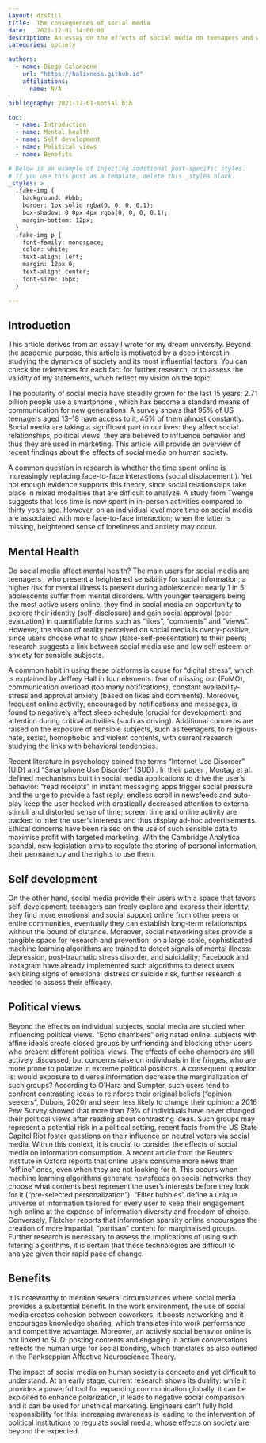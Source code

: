 ```yaml
---
layout: distill
title:  The consequences of social media
date:   2021-12-01 14:00:00
description: An essay on the effects of social media on teenagers and workers.
categories: society

authors:
  - name: Diego Calanzone
    url: "https://halixness.github.io"
    affiliations:
      name: N/A

bibliography: 2021-12-01-social.bib

toc:
  - name: Introduction
  - name: Mental health
  - name: Self development
  - name: Political views
  - name: Benefits

# Below is an example of injecting additional post-specific styles.
# If you use this post as a template, delete this _styles block.
_styles: >
  .fake-img {
    background: #bbb;
    border: 1px solid rgba(0, 0, 0, 0.1);
    box-shadow: 0 0px 4px rgba(0, 0, 0, 0.1);
    margin-bottom: 12px;
  }
  .fake-img p {
    font-family: monospace;
    color: white;
    text-align: left;
    margin: 12px 0;
    text-align: center;
    font-size: 16px;
  }

---
```


## Introduction
This article derives from an essay I wrote for my dream university. Beyond the academic purpose, this article is motivated by a deep interest in studying the dynamics of society and its most influential factors. You can check the references for each fact for further research, or to assess the validity of my statements, which reflect my vision on the topic.

The popularity of social media have steadily grown for the last 15 years: 2.71 billion people use a smartphone <d-cite key="art1"/>, which has become a standard means of communication for new generations. A survey shows that 95% of US teenagers<d-cite key="art2"/> aged 13–18 have access to it, 45% of them almost constantly<d-cite key="art2"/>. Social media are taking a significant part in our lives: they affect social relationships, political views, they are believed to influence behavior and thus they are used in marketing. This article will provide an overview of recent findings about the effects of social media on human society.

A common question in research is whether the time spent online is increasingly replacing face-to-face interactions (social displacement <d-cite key="art1"/><d-cite key="art4"/>). Yet not enough evidence supports this theory, since social relationships take place in mixed modalities that are difficult to analyze. A study from Twenge<d-cite key="art5"/> suggests that less time is now spent in in-person activities compared to thirty years ago. However, on an individual level more time on social media are associated with more face-to-face interaction; when the latter is missing, heightened sense of loneliness and anxiety may occur<d-cite key="art3"/>.

## Mental Health

Do social media affect mental health? The main users for social media are teenagers <d-cite key="art1"/><d-cite key="art3"/>, who present a heightened sensibility for social information; a higher risk for mental illness is present during adolescence: nearly 1 in 5 adolescents suffer from mental disorders<d-cite key="art7"/>. With younger teenagers being the most active users online<d-cite key="art3"/>, they find in social media an opportunity to explore their identity (self-disclosure) and gain social approval (peer evaluation) in quantifiable forms such as “likes”, “comments” and “views”<d-cite key="art8"/>. However, the vision of reality perceived on social media is overly-positive, since users choose what to show (false-self-presentation<d-cite key="art3"/>) to their peers; research suggests a link between social media use and low self esteem or anxiety for sensible subjects<d-cite key="art4"/>. 

A common habit in using these platforms is cause for “digital stress”, which is explained by Jeffrey Hall<d-cite key="art9"/> in four elements: fear of missing out (FoMO), communication overload (too many notifications), constant availability-stress and approval anxiety (based on likes and comments). Moreover, frequent online activity, encouraged by notifications and messages, is found to negatively affect sleep schedule (crucial for development) and attention during critical activities (such as driving)<d-cite key="art4"/>. Additional concerns are raised on the exposure of sensible subjects, such as teenagers, to religious-hate, sexist, homophobic and violent contents, with current research studying the links with behavioral tendencies<d-cite key="art3"/>.

Recent literature in psychology coined the terms “Internet Use Disorder” (UID)<d-cite key="art10"/> and “Smartphone Use Disorder” (SUD) <d-cite key="art1"/>. In their paper <d-cite key="art1"/>, Montag et al. defined mechanisms built in social media applications to drive the user’s behavior: “read receipts” in instant messaging apps trigger social pressure and the urge to provide a fast reply<d-cite key="art11"/>; endless scroll in newsfeeds and auto-play keep the user hooked with drastically decreased attention to external stimuli and distorted sense of time<d-cite key="art12"/><d-cite key="art13"/><d-cite key="art14"/>; screen time and online activity are tracked to infer the user’s interests and thus display ad-hoc advertisements<d-cite key="art15"/>. Ethical concerns have been raised on the use of such sensible data to maximise profit with targeted marketing. With the Cambridge Analytica scandal<d-cite key="art16"/>, new legislation aims to regulate the storing of personal information, their permanency and the rights to use them<d-cite key="art17"/>.

## Self development

On the other hand, social media provide their users with a space that favors self-development<d-cite key="art3"/><d-cite key="art6"/>: teenagers can freely explore and express their identity, they find more emotional and social support online from other peers or entire communities<d-cite key="art18"/>, eventually they can establish long-term relationships without the bound of distance. Moreover, social networking sites provide a tangible space for research and prevention: on a large scale, sophisticated machine learning algorithms are trained to detect signals of mental illness: depression, post-traumatic stress disorder, and suicidality<d-cite key="art19"/>; Facebook and Instagram have already implemented such algorithms to detect users exhibiting signs of emotional distress or suicide risk, further research is needed to assess their efficacy.

## Political views

Beyond the effects on individual subjects, social media are studied when influencing political views. “Echo chambers”<d-cite key="art20"/> originated online: subjects with affine ideals create closed groups by unfriending and blocking other users who present different political views. The effects of echo chambers are still actively discussed<d-cite key="art21"/><d-cite key="art22"/>, but concerns raise on individuals in the fringes, who are more prone to polarize in extreme political positions<d-cite key="art21"/><d-cite key="art23"/>. A consequent question is: would exposure to diverse information decrease the marginalization of such groups? According to O’Hara<d-cite key="art23"/> and Sumpter<d-cite key="art24"/>, such users tend to confront contrasting ideas to reinforce their original beliefs (“opinion seekers”, Dubois, 2020<d-cite key="art21"/>) and seem less likely to change their opinion: a 2016 Pew Survey<d-cite key="art24"/> showed that more than 79% of individuals have never changed their political views after reading about contrasting ideas. Such groups may represent a potential risk in a political setting, recent facts from the US State Capitol Riot<d-cite key="art27"/> foster questions on their influence on neutral voters via social media.
Within this context, it is crucial to consider the effects of social media on information consumption. A recent article from the Reuters Institute in Oxford<d-cite key="art26"/> reports that online users consume more news than “offline” ones, even when they are not looking for it. This occurs when machine learning algorithms generate newsfeeds on social networks: they choose what contents best represent the user’s interests before they look for it (“pre-selected personalization”)<d-cite key="art31"/>. “Filter bubbles”<d-cite key="art22"/><d-cite key="art27"/> define a unique universe of information tailored for every user to keep their engagement high online at the expense of information diversity and freedom of choice. Conversely, Fletcher<d-cite key="art20"/><d-cite key="art26"/><d-cite key="art31"/> reports that information sparsity online encourages the creation of more impartial, “partisan” content for marginalised groups. Further research is necessary to assess the implications of using such filtering algorithms, it is certain that these technologies are difficult to analyze given their rapid pace of change.

## Benefits

It is noteworthy to mention several circumstances where social media provides a substantial benefit. In the work environment<d-cite key="art29"/>, the use of social media creates cohesion between coworkers, it boosts networking and it encourages knowledge sharing, which translates into work performance and competitive advantage. Moreover, an actively social behavior online <d-cite key="art1"/><d-cite key="art29"/> is not linked to SUD: posting contents and engaging in active conversations reflects the human urge for social bonding, which translates as also outlined in the Pankseppian Affective Neuroscience Theory<d-cite key="art32"/>.

The impact of social media on human society is concrete and yet difficult to understand. At an early stage, current research shows its duality: while it provides a powerful tool for expanding communication globally, it can be exploited to enhance polarization, it leads to negative social comparison and it can be used for unethical marketing. Engineers can’t fully hold responsibility for this: increasing awareness<d-cite key="art16"/> is leading to the intervention of political institutions<d-cite key="art17"/> to regulate social media, whose effects on society are beyond the expected.